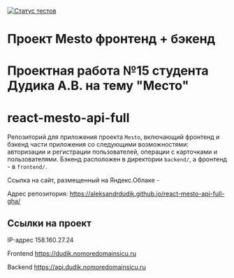 [![Статус тестов](../../actions/workflows/tests.yml/badge.svg)](../../actions/workflows/tests.yml)

# Проект Mesto фронтенд + бэкенд

# **Проектная работа №15 студента Дудика А.В. на тему "Место"**

# react-mesto-api-full
Репозиторий для приложения проекта `Mesto`, включающий фронтенд и бэкенд части приложения со следующими возможностями: авторизации и регистрации пользователей, операции с карточками и пользователями. Бэкенд расположен в директории `backend/`, а фронтенд - в `frontend/`. 
  
Ссылка на сайт, размещенный на Яндекс.Облаке - 

Адрес репозитория: https://aleksandrdudik.github.io/react-mesto-api-full-gha/

## Ссылки на проект

IP-адрес 158.160.27.24

Frontend https://dudik.nomoredomainsicu.ru

Backend https://api.dudik.nomoredomainsicu.ru
